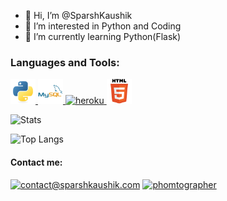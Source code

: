- 👋 Hi, I’m @SparshKaushik
- 👀 I’m interested in Python and Coding
- 🌱 I’m currently learning Python(Flask)


<h3 align="left">Languages and Tools:</h3>
<p align="left">
  <a href="https://www.python.org" target="_blank" rel="noreferrer"> <img src="https://raw.githubusercontent.com/devicons/devicon/master/icons/python/python-original.svg" alt="python" width="40" height="40"/> </a>
  <a href="https://www.mysql.com/" target="_blank" rel="noreferrer"> <img src="https://raw.githubusercontent.com/devicons/devicon/master/icons/mysql/mysql-original-wordmark.svg" alt="mysql" width="40" height="40"/> </a> 
  <a href="https://heroku.com" target="_blank" rel="noreferrer"> <img src="https://www.vectorlogo.zone/logos/heroku/heroku-icon.svg" alt="heroku" width="40" height="40"/> </a> 
  <a href="https://www.w3.org/html/" target="_blank" rel="noreferrer"> <img src="https://raw.githubusercontent.com/devicons/devicon/master/icons/html5/html5-original-wordmark.svg" alt="html5" width="40" height="40"/> </a> 
</p>

![Stats](https://github-readme-stats.vercel.app/api?username=sparshkaushik&show_icons=true&locale=en)

![Top Langs](https://github-readme-stats.vercel.app/api/top-langs/?username=SparshKaushik)

<h4>Contact me:</h4>
<a href="mailto:contact@sparshkaushik.com" target="blank"><img src="https://user-images.githubusercontent.com/94038536/147403313-f2ae846f-2a0c-4926-832c-b5e2a12adf67.png" alt="contact@sparshkaushik.com" height="32" width="32" /></a>
<a href="https://instagram.com/phomtographer" target="blank"><img src="https://user-images.githubusercontent.com/94038536/147403334-35385a01-e6e0-4b31-a191-2ee54e9594c6.png" alt="phomtographer" height="32" width="32" /></a>


<!---
SparshKaushik/SparshKaushik is a ✨ special ✨ repository because its `README.md` (this file) appears on your GitHub profile.
You can click the Preview link to take a look at your changes.
--->
